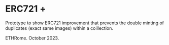 # ERC721 +

Prototype to show ERC721 improvement that prevents the double minting of duplicates (exact same images) within a coillection.

ETHRome. October 2023.
